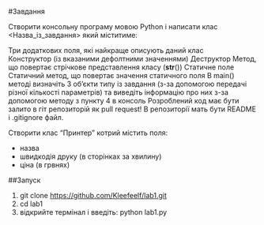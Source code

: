 #Завдання

Створити консольну програму мовою Python і написати клас <Назва_із_завдання> який міститиме:

Три додаткових поля, які найкраще описують даний клас	
Конструктор (із вказаними дефолтними значеннями)
Деструктор
Метод, що повертає стрічкове представлення класу (__str__())
Статичне поле
Статичний метод, що повертає значення статичного поля
В main() методі визначіть 3 об’єкти типу із завдання (з-за допомогою передачі різної кількості параметрів) та виведіть інформацію про них з-за допомогою методу з пункту 4 в консоль
Розроблений код має бути залито в гіт репозиторій як pull request! В репозиторії мать бути README і .gitignore файл. 

Створити клас “Принтер”
котрий містить поля:
- назва
- швидкодія друку (в сторінках за хвилину)
- ціна (в грвнях)

##Запуск
1. git clone https://github.com/Kleefeelf/lab1.git
2. cd lab1
3. відкрийте термінал і введіть: python lab1.py